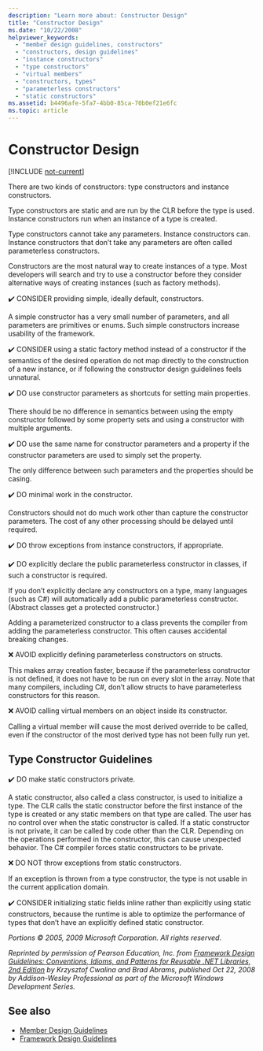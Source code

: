 ```yaml
---
description: "Learn more about: Constructor Design"
title: "Constructor Design"
ms.date: "10/22/2008"
helpviewer_keywords:
  - "member design guidelines, constructors"
  - "constructors, design guidelines"
  - "instance constructors"
  - "type constructors"
  - "virtual members"
  - "constructors, types"
  - "parameterless constructors"
  - "static constructors"
ms.assetid: b4496afe-5fa7-4bb0-85ca-70b0ef21e6fc
ms.topic: article
---
```

# Constructor Design

[!INCLUDE [not-current](includes/not-current.md)]

There are two kinds of constructors: type constructors and instance constructors.

Type constructors are static and are run by the CLR before the type is used. Instance constructors run when an instance of a type is created.

Type constructors cannot take any parameters. Instance constructors can. Instance constructors that don’t take any parameters are often called parameterless constructors.

Constructors are the most natural way to create instances of a type. Most developers will search and try to use a constructor before they consider alternative ways of creating instances (such as factory methods).

✔️ CONSIDER providing simple, ideally default, constructors.

A simple constructor has a very small number of parameters, and all parameters are primitives or enums. Such simple constructors increase usability of the framework.

✔️ CONSIDER using a static factory method instead of a constructor if the semantics of the desired operation do not map directly to the construction of a new instance, or if following the constructor design guidelines feels unnatural.

✔️ DO use constructor parameters as shortcuts for setting main properties.

There should be no difference in semantics between using the empty constructor followed by some property sets and using a constructor with multiple arguments.

✔️ DO use the same name for constructor parameters and a property if the constructor parameters are used to simply set the property.

The only difference between such parameters and the properties should be casing.

✔️ DO minimal work in the constructor.

Constructors should not do much work other than capture the constructor parameters. The cost of any other processing should be delayed until required.

✔️ DO throw exceptions from instance constructors, if appropriate.

✔️ DO explicitly declare the public parameterless constructor in classes, if such a constructor is required.

If you don’t explicitly declare any constructors on a type, many languages (such as C#) will automatically add a public parameterless constructor. (Abstract classes get a protected constructor.)

Adding a parameterized constructor to a class prevents the compiler from adding the parameterless constructor. This often causes accidental breaking changes.

❌ AVOID explicitly defining parameterless constructors on structs.

This makes array creation faster, because if the parameterless constructor is not defined, it does not have to be run on every slot in the array. Note that many compilers, including C#, don’t allow structs to have parameterless constructors for this reason.

❌ AVOID calling virtual members on an object inside its constructor.

Calling a virtual member will cause the most derived override to be called, even if the constructor of the most derived type has not been fully run yet.

## Type Constructor Guidelines

✔️ DO make static constructors private.

A static constructor, also called a class constructor, is used to initialize a type. The CLR calls the static constructor before the first instance of the type is created or any static members on that type are called. The user has no control over when the static constructor is called. If a static constructor is not private, it can be called by code other than the CLR. Depending on the operations performed in the constructor, this can cause unexpected behavior. The C# compiler forces static constructors to be private.

❌ DO NOT throw exceptions from static constructors.

If an exception is thrown from a type constructor, the type is not usable in the current application domain.

✔️ CONSIDER initializing static fields inline rather than explicitly using static constructors, because the runtime is able to optimize the performance of types that don’t have an explicitly defined static constructor.

*Portions © 2005, 2009 Microsoft Corporation. All rights reserved.*

*Reprinted by permission of Pearson Education, Inc. from [Framework Design Guidelines: Conventions, Idioms, and Patterns for Reusable .NET Libraries, 2nd Edition](https://www.informit.com/store/framework-design-guidelines-conventions-idioms-and-9780321545619) by Krzysztof Cwalina and Brad Abrams, published Oct 22, 2008 by Addison-Wesley Professional as part of the Microsoft Windows Development Series.*

## See also

- [Member Design Guidelines](member.md)
- [Framework Design Guidelines](index.md)
